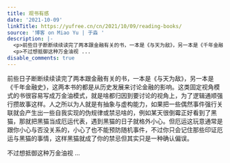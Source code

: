 ```yaml
---
title: 观书有感
date: '2021-10-09'
linkTitle: https://yufree.cn/cn/2021/10/09/reading-books/
source: '博客 on Miao Yu | 于淼 '
description: |-
  <p>前些日子断断续续读完了两本跟金融有关的书，一本是《与天为敌》，另一本是《千年金融史》，这两本书的都是从历史发展来讨论金融的影响。这类固定视角模式的书很容易写成万金油模式，就是啥都归因到要讨论的视角上，为了逻辑通顺强行攒故事这样。人之所以为人就是有抽象与虚构能力，如果把一些偶然事件强行关联就会产生出一些自我实现的伪规律或禁忌啥的，例如某天很倒霉正好看到了黑猫，那就把黑猫当成厄运代表，遇到黑猫的日子就格外小心。但厄运这玩意通常是跟你小心与否没关系的，小心了也不能预防随机事件，不过你只会记住那些印证厄运与黑猫的事情，这样黑猫就成了你的禁忌但其实只是一种确认偏误。</p>
  <p>不过想抵御这种万金油视 ...
disable_comments: true
---
```

<p>前些日子断断续续读完了两本跟金融有关的书，一本是《与天为敌》，另一本是《千年金融史》，这两本书的都是从历史发展来讨论金融的影响。这类固定视角模式的书很容易写成万金油模式，就是啥都归因到要讨论的视角上，为了逻辑通顺强行攒故事这样。人之所以为人就是有抽象与虚构能力，如果把一些偶然事件强行关联就会产生出一些自我实现的伪规律或禁忌啥的，例如某天很倒霉正好看到了黑猫，那就把黑猫当成厄运代表，遇到黑猫的日子就格外小心。但厄运这玩意通常是跟你小心与否没关系的，小心了也不能预防随机事件，不过你只会记住那些印证厄运与黑猫的事情，这样黑猫就成了你的禁忌但其实只是一种确认偏误。</p>
<p>不过想抵御这种万金油视 ...